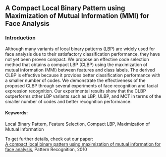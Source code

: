 ## A Compact Local Binary Pattern using Maximization of Mutual Information (MMI) for Face Analysis

### Introduction
Although many variants of local binary patterns (LBP) are widely used for face analysis due to their satisfactory classification performance, they have not yet been proven compact. We propose an effective code selection method that obtains a compact LBP (CLBP) using the maximization of mutual information (MMI) between features and class labels. The derived CLBP is effective because it provides better classification performance with a smaller number of codes. We demonstrate the effectiveness of the proposed CLBP through several experiments of face recognition and facial expression recognition. Our experimental results show that the CLBP outperforms other LBP variants such as LBP, ULBP, and MCT in terms of the smaller number of codes and better recognition performance.

#### Keywords:
Local Binary Pattern, Feature Selection, Compact LBP, Maximization of Mutual Information

To get further details, check out our paper: <br>
[A compact local binary pattern using maximization of mutual information for face analysis](https://github.com/taey16/taey16.github.io/blob/main/assets/papers/PR_taewan_090709/2010_CLBP_pr.pdf), Pattern Recognition, 2010
